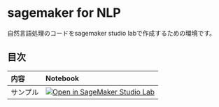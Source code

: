 ﻿# sagemaker for NLP

自然言語処理のコードをsagemaker studio labで作成するための環境です。

## 目次

|内容|Notebook|
|:---|:-------|
|サンプル|[![Open in SageMaker Studio Lab](https://studiolab.sagemaker.aws/studiolab.svg)](https://github.com/MasahiroAraki/sagemaker-for-NLP/blob/main/02_MLflow.ipynb)|
